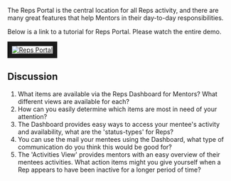 The Reps Portal is the central location for all Reps activity, and there are many great features that help Mentors in their day-to-day responsibilities.

Below is a link to a tutorial for Reps Portal. Please watch the entire demo.

<a href="http://www.youtube.com/watch?feature=player_embedded&v=l9b2A5ko9GI
" target="_blank"><img src="http://img.youtube.com/vi/l9b2A5ko9GI/0.jpg" 
alt="Reps Portal"  border="10" /></a>


## Discussion
1.  What items are available via the Reps Dashboard for Mentors?  What different views are available for each?
2.  How can you easily determine which items are most in need of your attention?
3.  The Dashboard provides easy ways to access your mentee's activity and availability, what are the 'status-types' for Reps?
4.  You can use the mail your mentees using the Dashboard, what type of communication do you think this would be good for?
5.  The 'Activities View' provides mentors with an easy overview of their mentees activities.  What action items might you give yourself when a Rep appears to have been inactive for a longer period of time?
